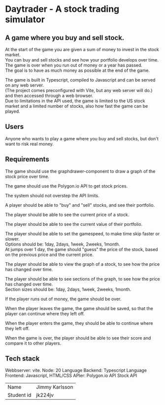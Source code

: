 # Daytrader - A stock trading simulator

## A game where you buy and sell stock.

At the start of the game you are given a sum of money to invest in the stock market.  
You can buy and sell stocks and see how your portfolio develops over time.  
The game is over when you run out of money or a year has passed.  
The goal is to have as much money as possible at the end of the game.

The game is built in Typescript, compiled to Javascript and can be served on any web server.  
(The project comes preconfigured with Vite, but any web server will do.)  and then accessed through a web browser.  
Due to limitations in the API used, the game is limited to the US stock market and a limited number of stocks, also how fast the game can be played.

## Users

Anyone who wants to play a game where you buy and sell stocks, but don't want to risk real money.

## Requirements

The game should use the graphdrawer-component to draw a graph of the stock price over time.

The game should use the Polygon.io API to get stock prices.

The system should not overstep the API limits.

A player should be able to "buy" and "sell" stocks, and see their portfolio.

The player should be able to see the current price of a stock.

The player should be able to see the current value of their portfolio.

The player should be able to set the gamespeed, to make time skip faster or slower.  
Options should be: 1day, 2days, 1week, 2weeks, 1month.  
At jumps over 1 day, the game should "guess" the price of the stock, based on the previous price and the current price.

The player should be able to view the graph of a stock, to see how the price has changed over time.

The player should be able to see sections of the graph, to see how the price has changed over time.  
Section sizes should be: 1day, 2days, 1week, 2weeks, 1month.

If the player runs out of money, the game should be over.

When the player leaves the game, the game should be saved, so that the player can continue where they left off.

When the player enters the game, they should be able to continue where they left off.

When the game is over, the player should be able to see their score and compare it to other players.

## Tech stack

Webbserver: vite.
Node: 20
Language Backend: Typescript
Language Frontend: Javascript, HTML/CSS
APIer: Polygon.io API Stock API

|              |                                          |
|--------------|------------------------------------------|
| Name         | Jimmy Karlsson                           |
| Student id | jk224jv                                  |
